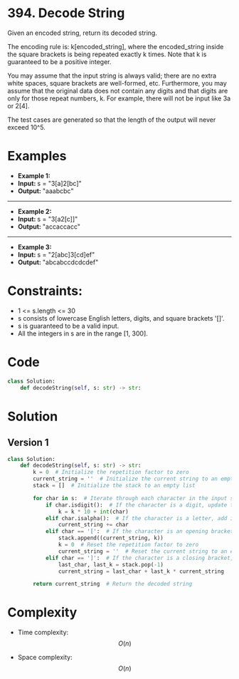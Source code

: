 # 394. Decode String

Given an encoded string, return its decoded string.

The encoding rule is: k[encoded_string], where the encoded_string inside the square brackets is being repeated exactly k times. Note that k is guaranteed to be a positive integer.

You may assume that the input string is always valid; there are no extra white spaces, square brackets are well-formed, etc. Furthermore, you may assume that the original data does not contain any digits and that digits are only for those repeat numbers, k. For example, there will not be input like 3a or 2[4].

The test cases are generated so that the length of the output will never exceed 10^5.

# Examples
- <strong> Example 1: </strong> 
- <strong> Input: </strong> s = "3[a]2[bc]" 
- <strong> Output: </strong> "aaabcbc" 

___

- <strong> Example 2: </strong> 
- <strong> Input: </strong> s = "3[a2[c]]" 
- <strong> Output: </strong> "accaccacc" 

___

- <strong> Example 3: </strong> 
- <strong> Input: </strong>  s = "2[abc]3[cd]ef" 
- <strong> Output: </strong> "abcabccdcdcdef"

# Constraints:
- 1 <= s.length <= 30
- s consists of lowercase English letters, digits, and square brackets '[]'.
- s is guaranteed to be a valid input.
- All the integers in s are in the range [1, 300].

# Code
```python
class Solution:
    def decodeString(self, s: str) -> str:
```

# Solution

## Version 1
```python
class Solution:
    def decodeString(self, s: str) -> str:
        k = 0  # Initialize the repetition factor to zero
        current_string = ''  # Initialize the current string to an empty string
        stack = []  # Initialize the stack to an empty list

        for char in s:  # Iterate through each character in the input string
            if char.isdigit():  # If the character is a digit, update the repetition factor
                k = k * 10 + int(char)
            elif char.isalpha():  # If the character is a letter, add it to the current string
                current_string += char
            elif char == '[':  # If the character is an opening bracket, push the current string and repetition factor onto the stack
                stack.append((current_string, k))
                k = 0  # Reset the repetition factor to zero
                current_string = ''  # Reset the current string to an empty string
            elif char == ']':  # If the character is a closing bracket, pop the top tuple from the stack and update the current string
                last_char, last_k = stack.pop(-1)
                current_string = last_char + last_k * current_string

        return current_string  # Return the decoded string

```

# Complexity
- Time complexity:
$$O(n)$$

- Space complexity:
$$O(n)$$
